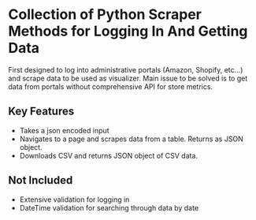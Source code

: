 # Collection of Python Scraper Methods for Logging In And Getting Data

First designed to log into administrative portals (Amazon, Shopify, etc...) and scrape data to be used as visualizer.
Main issue to be solved is to get data from portals without comprehensive API for store metrics.

## Key Features
- Takes a json encoded input
- Navigates to a page and scrapes data from a table. Returns as JSON object.
- Downloads CSV and returns JSON object of CSV data.

## Not Included
- Extensive validation for logging in
- DateTime validation for searching through data by date